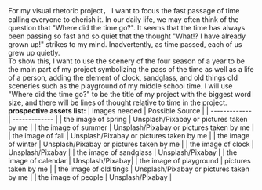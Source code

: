 For my visual rhetoric project， I want to focus the fast passage of time calling everyone to cherish it. In our daily life, we may often think of the question that "Where did the time go?". It seems that the time has always been passing so fast and so quiet that the thought "What!? I have already grown up!" strikes to my mind. Inadvertently, as time passed, each of us grew up quietly.  
To show this, I want to use the scenery of the four season of a year to be the main part of my project symbolizing the pass of the time as well as a life of a person, adding the element of clock, sandglass, and old things old sceneries such as the playground of my middle school time. I will use "Where did the time go?" to be the title of my project with the biggest word size, and there will be lines of thought relative to time in the project.
**prospective assets list:**
| Images needed   | Possible Source |
| ------------- | ------------- |
| the image of spring  | Unsplash/Pixabay or pictures taken by me |
| the image of summer  | Unsplash/Pixabay or pictures taken by me |
| the image of fall  | Unsplash/Pixabay or pictures taken by me |
| the image of winter  | Unsplash/Pixabay or pictures taken by me |
| the image of clock  | Unsplash/Pixabay |
| the image of sandglass  | Unsplash/Pixabay |
| the image of calendar  | Unsplash/Pixabay|
| the image of playground  |  pictures taken by me |
| the image of old tings  | Unsplash/Pixabay or pictures taken by me |
| the image of people  | Unsplash/Pixabay |
